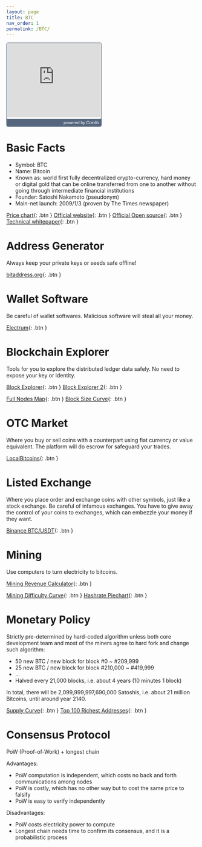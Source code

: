 ```yaml
---
layout: page
title: BTC
nav_order: 1
permalink: /BTC/
---
```


<div style="width: 250px; height:220px; background-color: #FFFFFF; overflow:hidden; box-sizing: border-box; border: 1px solid #56667F; border-radius: 4px; text-align: right; line-height:14px; block-size:220px; font-size: 12px; box-sizing:content-box; font-feature-settings: normal; text-size-adjust: 100%; box-shadow: inset 0 -20px 0 0 #56667F;padding:1px;padding: 0px; margin: 0px;"><div style="height:200px;"><iframe src="https://widget.coinlib.io/widget?type=single_v2&theme=light&coin_id=859&pref_coin_id=1505" width="250" height="196" scrolling="auto" marginwidth="0" marginheight="0" frameborder="0" border="0" style="border:0;margin:0;padding:0;line-height:14px;box-sizing:content-box;" height="100%" width="100%"></iframe></div><div style="color: #FFFFFF; line-height: 14px; font-weight: 400; font-size: 11px; box-sizing:content-box; margin: 3px 6px 10px 0px; font-family: Verdana, Tahoma, Arial, sans-serif;">powered by&nbsp;<a href="https://coinlib.io" target="_blank" style="font-weight: 500; color: #FFFFFF; font-size: 11px; text-decoration:none;">Coinlib</a></div></div>

# Basic Facts

* Symbol: BTC
* Name: Bitcoin
* Known as: world first fully decentralized crypto-currency, hard money or digital gold that can be online transferred from one to another without going through intermediate financial institutions
* Founder: Satoshi Nakamoto (pseudonym)
* Main-net launch: 2009/1/3 (proven by The Times newspaper)

[Price chart](https://coinmarketcap.com/currencies/bitcoin/){: .btn }
[Official website](https://bitcoin.org){: .btn }
[Official Open source](https://github.com/bitcoin/){: .btn }
[Technical whitepaper](https://bitcoin.org/bitcoin.pdf){: .btn }

# Address Generator

Always keep your private keys or seeds safe offline!

[bitaddress.org](https://bitaddresss.org){: .btn }

# Wallet Software

Be careful of wallet softwares. Malicious software will steal all your money.

[Electrum](https://www.electrum.org/){: .btn }

# Blockchain Explorer

Tools for you to explore the distributed ledger data safely. No need to expose your key or identity.

[Block Explorer](https://btc.com/block){: .btn }
[Block Explorer 2](https://www.blockchain.com/explorer){: .btn }

[Full Nodes Map](https://bitnodes.earn.com/){: .btn }
[Block Size Curve](https://www.blockchain.com/charts/avg-block-size){: .btn }

# OTC Market

Where you buy or sell coins with a counterpart using fiat currency or value equivalent.
The platform will do escrow for safeguard your trades.

[LocalBitcoins](https://localbitcoins.com/){: .btn }

# Listed Exchange

Where you place order and exchange coins with other symbols, just like a stock exchange.
Be careful of infamous exchanges. You have to give away the control of your coins to exchanges, which can embezzle your money if they want.

[Binance BTC/USDT](https://www.binance.com/en/trade/BTC_USDT){: .btn }

# Mining

Use computers to turn electricity to bitcoins.

[Mining Revenue Calculator](https://www.f2pool.com/calculator?miner_id=1&currency=btc){: .btn }

[Mining Difficulty Curve](https://bitcoinwisdom.com/bitcoin/difficulty){: .btn }
[Hashrate Piechart](https://www.blockchain.com/pools){: .btn }

# Monetary Policy

Strictly pre-determined by hard-coded algorithm unless both core development team and most of the miners agree to hard fork and change such algorithm:

* 50 new BTC / new block for block #0 ~ #209,999
* 25 new BTC / new block for block #210,000 ~ #419,999
* ...
* Halved every 21,000 blocks, i.e. about 4 years (10 minutes 1 block)

In total, there will be 2,099,999,997,690,000 Satoshis, i.e. about 21 million Bitcoins, until around year 2140.

[Supply Curve](https://www.blockchain.com/charts/total-bitcoins?timespan=all){: .btn }
[Top 100 Richest Addresses](https://bitinfocharts.com/top-100-richest-bitcoin-addresses.html){: .btn }

# Consensus Protocol

PoW (Proof-of-Work) + longest chain

Advantages:
* PoW computation is independent, which costs no back and forth communications among nodes
* PoW is costly, which has no other way but to cost the same price to falsify
* PoW is easy to verify independently

Disadvantages:
* PoW costs electricity power to compute
* Longest chain needs time to confirm its consensus, and it is a probabilistic process

